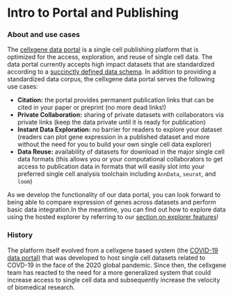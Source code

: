 # Intro to Portal and Publishing

### About and use cases

The [cellxgene data portal](https://cellxgene.cziscience.com/) is a single cell publishing platform that is optimized for the access, exploration, and reuse of single cell data. The data portal currently accepts high impact datasets that are standardized according to a [succinctly defined data schema](https://github.com/chanzuckerberg/single-cell-curation/blob/main/docs/corpora_schema.md). In addition to providing a standardized data corpus, the cellxgene data portal serves the following use cases:

* **Citation:** the portal provides permanent publication links that can be cited in your paper or preprint \(no more dead links!\)
* **Private Collaboration:** sharing of private datasets with collaborators via private links \(keep the data private until it is ready for publication\)
* **Instant Data Exploration:** no barrier for readers to explore your dataset \(readers can plot gene expression in a published dataset and more without the need for you to build your own single cell data explorer\)
* **Data Reuse:** availability of datasets for download in the major single cell data formats \(this allows you or your computational collaborators to get access to publication data in formats that will easily slot into your preferred single cell analysis toolchain including `AnnData`, `seurat`, and `loom`\)

As we develop the functionality of our data portal, you can look forward to being able to compare expression of genes across datasets and perform basic data integration.In the meantime, you can find out how to explore data using the hosted explorer by referring to our [section on explorer features](../explorer/feature-overview/)!



### History

The platform itself evolved from a cellxgene based system \(the [COVID-19 data portal\)](https://www.covid19cellatlas.org/) that was developed to host single cell datasets related to COVD-19 in the face of the 2020 global pandemic. Since then, the cellxgene team has reacted to the need for a more generalized system that could increase access to single cell data and subsequently increase the velocity of biomedical research.

